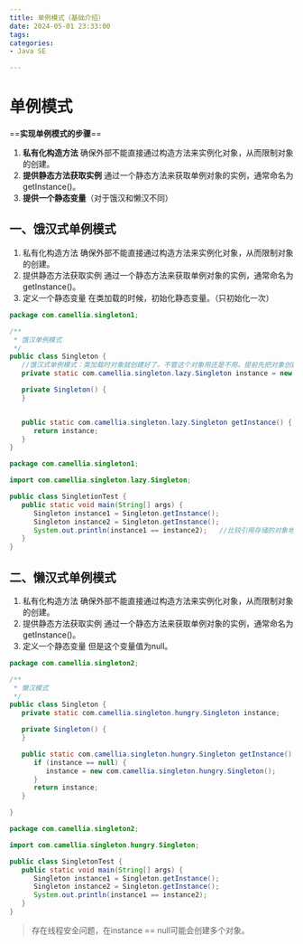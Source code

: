 ```yaml
---
title: 单例模式（基础介绍）
date: 2024-05-01 23:33:00
tags:
categories:
- Java SE

---
```



# 单例模式
==**实现单例模式的步骤**==

1. **私有化构造方法**
   确保外部不能直接通过构造方法来实例化对象，从而限制对象的创建。
2. **提供静态方法获取实例**
   通过一个静态方法来获取单例对象的实例，通常命名为 getInstance()。
3. **提供一个静态变量**（对于饿汉和懒汉不同）

## 一、饿汉式单例模式

1. 私有化构造方法
   确保外部不能直接通过构造方法来实例化对象，从而限制对象的创建。
2. 提供静态方法获取实例
   通过一个静态方法来获取单例对象的实例，通常命名为 getInstance()。
3. 定义一个静态变量
   在类加载的时候，初始化静态变量。（只初始化一次）

```java
package com.camellia.singleton1;

/**
 * 饿汉单例模式
 */
public class Singleton {
   //饿汉式单例模式：类加载时对象就创建好了。不管这个对象用还是不用。提前先把对象创建好。
   private static com.camellia.singleton.lazy.Singleton instance = new com.camellia.singleton.lazy.Singleton();

   private Singleton() {
   }


   public static com.camellia.singleton.lazy.Singleton getInstance() {
      return instance;
   }
}
```

```java
package com.camellia.singleton1;

import com.camellia.singleton.lazy.Singleton;

public class SingletionTest {
   public static void main(String[] args) {
      Singleton instance1 = Singleton.getInstance();
      Singleton instance2 = Singleton.getInstance();
      System.out.println(instance1 == instance2);   //比较引用存储的对象地址。
   }
}
```

## 二、懒汉式单例模式
1. 私有化构造方法
   确保外部不能直接通过构造方法来实例化对象，从而限制对象的创建。
2. 提供静态方法获取实例
   通过一个静态方法来获取单例对象的实例，通常命名为 getInstance()。
3. 定义一个静态变量
   但是这个变量值为null。

```java
package com.camellia.singleton2;

/**
 * 懒汉模式
 */
public class Singleton {
   private static com.camellia.singleton.hungry.Singleton instance;

   private Singleton() {
   }

   public static com.camellia.singleton.hungry.Singleton getInstance() {
      if (instance == null) {
         instance = new com.camellia.singleton.hungry.Singleton();
      }
      return instance;
   }

}
```

```java
package com.camellia.singleton2;

import com.camellia.singleton.hungry.Singleton;

public class SingletonTest {
   public static void main(String[] args) {
      Singleton instance1 = Singleton.getInstance();
      Singleton instance2 = Singleton.getInstance();
      System.out.println(instance1 == instance2);
   }
}
```

> 存在线程安全问题，在instance == null可能会创建多个对象。
